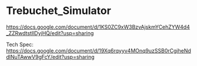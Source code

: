 # Trebuchet_Simulator
 https://docs.google.com/document/d/1KS0ZC9xW3BzvAjskmYCehZYW4d4_ZZRwdtstIlDyjHQ/edit?usp=sharing

Tech Spec:
https://docs.google.com/document/d/19Xq6rqyyv4MOnq9uzSSB0rCgiheNddlNuTAwwV9gFcY/edit?usp=sharing
